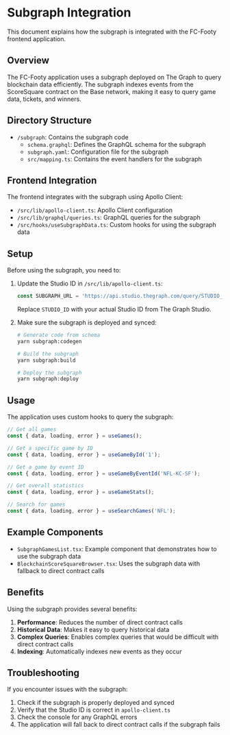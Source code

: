# Subgraph Integration

This document explains how the subgraph is integrated with the FC-Footy frontend application.

## Overview

The FC-Footy application uses a subgraph deployed on The Graph to query blockchain data efficiently. The subgraph indexes events from the ScoreSquare contract on the Base network, making it easy to query game data, tickets, and winners.

## Directory Structure

- `/subgraph`: Contains the subgraph code
  - `schema.graphql`: Defines the GraphQL schema for the subgraph
  - `subgraph.yaml`: Configuration file for the subgraph
  - `src/mapping.ts`: Contains the event handlers for the subgraph

## Frontend Integration

The frontend integrates with the subgraph using Apollo Client:

- `/src/lib/apollo-client.ts`: Apollo Client configuration
- `/src/lib/graphql/queries.ts`: GraphQL queries for the subgraph
- `/src/hooks/useSubgraphData.ts`: Custom hooks for using the subgraph data

## Setup

Before using the subgraph, you need to:

1. Update the Studio ID in `/src/lib/apollo-client.ts`:
   ```typescript
   const SUBGRAPH_URL = 'https://api.studio.thegraph.com/query/STUDIO_ID/score-square-v1/version/latest';
   ```
   Replace `STUDIO_ID` with your actual Studio ID from The Graph Studio.

2. Make sure the subgraph is deployed and synced:
   ```bash
   # Generate code from schema
   yarn subgraph:codegen
   
   # Build the subgraph
   yarn subgraph:build
   
   # Deploy the subgraph
   yarn subgraph:deploy
   ```

## Usage

The application uses custom hooks to query the subgraph:

```typescript
// Get all games
const { data, loading, error } = useGames();

// Get a specific game by ID
const { data, loading, error } = useGameById('1');

// Get a game by event ID
const { data, loading, error } = useGameByEventId('NFL-KC-SF');

// Get overall statistics
const { data, loading, error } = useGameStats();

// Search for games
const { data, loading, error } = useSearchGames('NFL');
```

## Example Components

- `SubgraphGamesList.tsx`: Example component that demonstrates how to use the subgraph data
- `BlockchainScoreSquareBrowser.tsx`: Uses the subgraph data with fallback to direct contract calls

## Benefits

Using the subgraph provides several benefits:

1. **Performance**: Reduces the number of direct contract calls
2. **Historical Data**: Makes it easy to query historical data
3. **Complex Queries**: Enables complex queries that would be difficult with direct contract calls
4. **Indexing**: Automatically indexes new events as they occur

## Troubleshooting

If you encounter issues with the subgraph:

1. Check if the subgraph is properly deployed and synced
2. Verify that the Studio ID is correct in `apollo-client.ts`
3. Check the console for any GraphQL errors
4. The application will fall back to direct contract calls if the subgraph fails 
